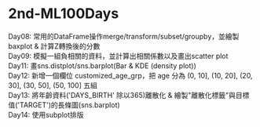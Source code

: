 # 2nd-ML100Days
Day08: 常用的DataFrame操作merge/transform/subset/groupby，並繪製 baxplot & 計算Z轉換後的分數<br>
Day09: 模擬一組負相關的資料，並計算出相關係數以及畫出scatter plot<br>
Day11: 畫sns.distplot/sns.barplot(Bar & KDE (density plot))<br>
Day12: 新增一個欄位 customized_age_grp，把 age 分為 (0, 10], (10, 20], (20, 30], (30, 50], (50, 100] 五組<br>
Day13: 將年齡資料('DAYS_BIRTH' 除以365)離散化 & 繪製"離散化標籤"與目標值('TARGET')的長條圖(sns.barplot)<br>
Day14: 使用subplot排版<br>
